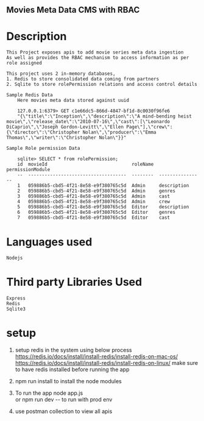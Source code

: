 ## Movies Meta Data CMS with RBAC

# Description
    This Project exposes apis to add movie series meta data ingestion
    As well as provides the RBAC mechanism to access information as per role assigned

    This project uses 2 in-memory databases, 
    1. Redis to store consolidated data coming from partners
    2. Sqlite to store rolePermission relations and access control details

    Sample Redis Data
        Here movies meta data stored against uuid

        127.0.0.1:6379> GET c1e66dc5-866d-4847-bf1d-8c0030f96fe6
        "{\"title\":\"Inception\",\"description\":\"A mind-bending heist movie\",\"release_date\":\"2010-07-16\",\"cast\":[\"Leonardo DiCaprio\",\"Joseph Gordon-Levitt\",\"Ellen Page\"],\"crew\":{\"director\":\"Christopher Nolan\",\"producer\":\"Emma Thomas\",\"writer\":\"Christopher Nolan\"}}"

    Sample Role permission Data

        sqlite> SELECT * from rolePermission;
        id  movieId                               roleName  permissionModule
        --  ------------------------------------  --------  ----------------
        1   059886b5-cbd5-4f21-8e58-e9f380765c5d  Admin     description
        2   059886b5-cbd5-4f21-8e58-e9f380765c5d  Admin     genres
        3   059886b5-cbd5-4f21-8e58-e9f380765c5d  Admin     cast
        4   059886b5-cbd5-4f21-8e58-e9f380765c5d  Admin     crew
        5   059886b5-cbd5-4f21-8e58-e9f380765c5d  Editor    description
        6   059886b5-cbd5-4f21-8e58-e9f380765c5d  Editor    genres
        7   059886b5-cbd5-4f21-8e58-e9f380765c5d  Editor    cast

# Languages used
    Nodejs

# Third party Libraries Used
    Express
    Redis
    Sqlite3

#   setup

1.  setup redis in the system using below process
https://redis.io/docs/install/install-redis/install-redis-on-mac-os/
https://redis.io/docs/install/install-redis/install-redis-on-linux/
make sure to have redis installed before running the app

2.  npm run install to install the node modules

3.  To run the app
    node app.js   
    or 
    npm run dev    -- to run with prod env

4. use postman collection to view all apis


